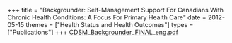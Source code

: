+++
title = "Backgrounder: Self-Management Support For Canadians With Chronic Health Conditions: A Focus For Primary Health Care"
date = 2012-05-15
themes = ["Health Status and Health Outcomes"]
types = ["Publications"]
+++
[CDSM_Backgrounder_FINAL_eng.pdf](/files/CDSM_Backgrounder_FINAL_eng.pdf)
